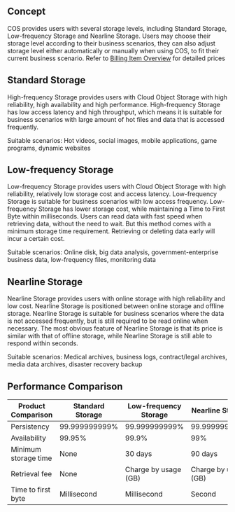 ## Concept

COS provides users with several storage levels, including Standard Storage, Low-frequency Storage and Nearline Storage. Users may choose their storage level according to their business scenarios, they can also adjust storage level either automatically or manually when using COS, to fit their current business scenario. Refer to [Billing Item Overview](/document/product/436/6239) for detailed prices

## Standard Storage

High-frequency Storage provides users with Cloud Object Storage with high reliability, high availability and high performance. High-frequency Storage has low access latency and high throughput, which means it is suitable for business scenarios with large amount of hot files and data that is accessed frequently.

Suitable scenarios: Hot videos, social images, mobile applications, game programs, dynamic websites

## Low-frequency Storage

Low-frequency Storage provides users with Cloud Object Storage with high reliability, relatively low storage cost and access latency. Low-frequency Storage is suitable for business scenarios with low access frequency. Low-frequency Storage has lower storage cost, while maintaining a Time to First Byte within milliseconds. Users can read data with fast speed when retrieving data, without the need to wait. But this method comes with a minimum storage time requirement. Retrieving or deleting data early will incur a certain cost.

Suitable scenarios: Online disk, big data analysis, government-enterprise business data, low-frequency files, monitoring data

## Nearline Storage

Nearline Storage provides users with online storage with high reliability and low cost. Nearline Storage is positioned between online storage and offline storage. Nearline Storage is suitable for business scenarios where the data is not accessed frequently, but is still required to be read online when necessary. The most obvious feature of Nearline Storage is that its price is similar with that of offline storage, while Nearline Storage is still able to respond within seconds.

Suitable scenarios: Medical archives, business logs, contract/legal archives, media data archives, disaster recovery backup

## Performance Comparison

| Product Comparison   | Standard Storage          | Low-frequency Storage          | Nearline Storage          |
| ------ | ------------- | ------------- | ------------- |
| Persistency    | 99.999999999% | 99.999999999% | 99.999999999% |
| Availability    | 99.95%        | 99.9%         | 99%           |
| Minimum storage time | None             | 30 days           | 90 days           |
| Retrieval fee   | None             | Charge by usage (GB)      | Charge by usage (GB)      |
| Time to first byte  | Millisecond            | Millisecond            | Second             |


